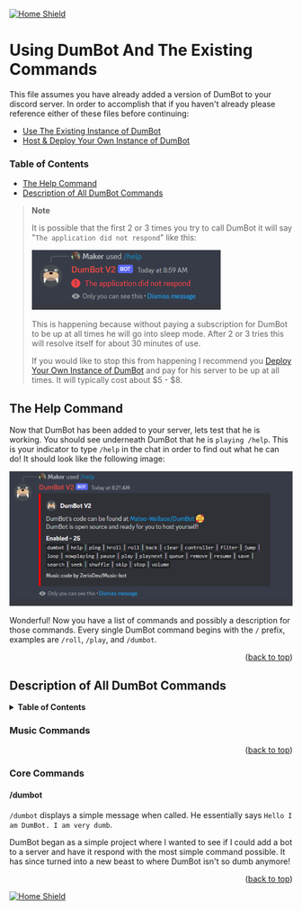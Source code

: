 <a name="readme-top"></a>

[![Home Shield](https://img.shields.io/badge/%E2%86%90_Home-345289?&style=for-the-badge)](../../../README.md)

# Using DumBot And The Existing Commands

This file assumes you have already added a version of DumBot to your discord server. In order to accomplish that if you haven't already please reference either of these files before continuing:

- [Use The Existing Instance of DumBot](./Existing-Instance.md)
- [Host & Deploy Your Own Instance of DumBot](./Your-Instance.md)

### Table of Contents

- [The Help Command](#the-help-command)
- [Description of All DumBot Commands](#description-of-all-dumbot-commands)

> **Note**
>
> It is possible that the first 2 or 3 times you try to call DumBot it will say "`The application did not respond`" like this:
>
> ![dumbot application did not respond](../images/dumbot-no-response-msg.png)
>
> This is happening because without paying a subscription for DumBot to be up at all times he will go into sleep mode. After 2 or 3 tries this will resolve itself for about 30 minutes of use.
>
> If you would like to stop this from happening I recommend you [Deploy Your Own Instance of DumBot](./Your-Instance.md) and pay for his server to be up at all times. It will typically cost about $5 - $8.

## The Help Command

Now that DumBot has been added to your server, lets test that he is working. You should see underneath DumBot that he is `playing /help`. This is your indicator to type `/help` in the chat in order to find out what he can do! It should look like the following image:

![/help command short](../images/dumbot-small-help.png)

Wonderful! Now you have a list of commands and possibly a description for those commands. Every single DumBot command begins with the `/` prefix, examples are `/roll`, `/play`, and `/dumbot`.

<p align="right">(<a href="#readme-top">back to top</a>)</p>

## Description of All DumBot Commands

<details>
  <summary><strong>Table of Contents</strong></summary>
  <ol>
    <li>
      <a href="#music-commands">Music Commands</a>
      <ul>
        <li><a href="">/back</a></li>
        <li><a href="">/clear</a>
        <li><a href="">/controller</a></li>
        <li><a href="">/filter</a></li>
        <li><a href="">/jump</a></li>
        <li><a href="">/loop</a></li>
        <li><a href="">/nowplaying</a></li>
        <li><a href="">/pause</a></li>
        <li><a href="">/play</a></li>
        <li><a href="">/playnext</a></li>
        <li><a href="">/queue</a></li>
        <li><a href="">/remove</a></li>
        <li><a href="">/resume</a></li>
        <li><a href="">/save</a></li>
        <li><a href="">/search</a></li>
        <li><a href="">/seek</a></li>
        <li><a href="">/shuffle</a></li>
        <li><a href="">/skip</a></li>
        <li><a href="">/stop</a></li>
        <li><a href="">/volume</a></li>
      </ul>
    </li>
    <li>
      <a href="#core-commands">Core Commands</a>
      <ul>
        <li><a href="">/dumbot</a></li>
        <li><a href="">/help</a>
        <li><a href="">/ping</a></li>
        <li><a href="">/hroll</a></li>
        <li><a href="">/roll</a></li>
      </ul>
    </li>
  </ol>
</details>

### Music Commands

<p align="right">(<a href="#readme-top">back to top</a>)</p>

### Core Commands

#### /dumbot

`/dumbot` displays a simple message when called. He essentially says `Hello I am DumBot. I am very dumb`. 

DumBot began as a simple project where I wanted to see if I could add a bot to a server and have it respond with the most simple command possible. It has since turned into a new beast to where DumBot isn't so dumb anymore!

<p align="right">(<a href="#readme-top">back to top</a>)</p>

[![Home Shield](https://img.shields.io/badge/%E2%86%90_Home-345289?&style=for-the-badge)](../../../README.md)
